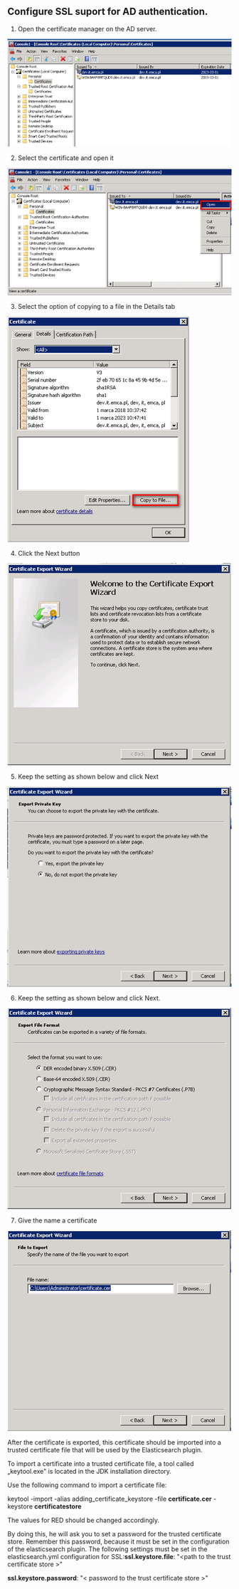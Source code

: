 Configure SSL suport for AD authentication.
-------------------------------------------

1.  Open the certificate manager on the AD server.

![](./media/media/image78.png)

2.  Select the certificate and open it

![](./media/media/image79.png)

3.  Select the option of copying to a file in the Details tab

![](./media/media/image80.png)

4.  Click the Next button

![](./media/media/image81.png)

5.  Keep the setting as shown below and click Next

![](./media/media/image82.png)

6.  Keep the setting as shown below and click Next.

![](./media/media/image83.png)

7.  Give the name a certificate

![](./media/media/image84.png)

After the certificate is exported, this certificate should be imported
into a trusted certificate file that will be used by the Elasticsearch
plugin.

To import a certificate into a trusted certificate file, a tool called
„keytool.exe" is located in the JDK installation directory.

Use the following command to import a certificate file:

keytool -import -alias adding\_certificate\_keystore -file
**certificate.cer** -keystore **certificatestore**

The values for RED should be changed accordingly.

By doing this, he will ask you to set a password for the trusted
certificate store. Remember this password, because it must be set in
the configuration of the elasticsearch plugin. The following settings
must be set in the elasticsearch.yml configuration for
SSL:**ssl.keystore.file**: "\<path to the trust certificate store \>"

**ssl.keystore.password**: \"\< password to the trust certificate
store \>\"
